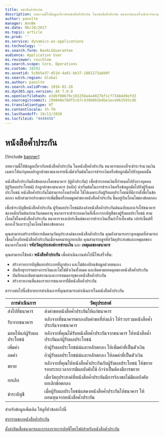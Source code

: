 ```yaml
---
title: หนังสือค้ำประกัน
description: บทความนี้ให้ข้อมูลเกี่ยวกับหนังสือค้ำประกัน ในหนังสือค้ำประกัน ธนาคารตกลงที่จะชำระจำนวนเงินเฉพาะให้แก่บุคคลถ้าลูกค้าของธนาคารหนึ่งมีค่าเริ่มต้นในการชำระเงินหรือข้อผูกมัดไปยังบุคคลนั้น
author: panolte
manager: AnnBe
ms.date: 06/20/2017
ms.topic: article
ms.prod: ''
ms.service: dynamics-ax-applications
ms.technology: ''
ms.search.form: BankLGGuarantee
audience: Application User
ms.reviewer: roschlom
ms.search.scope: Core, Operations
ms.custom: 18291
ms.assetid: 5c0b5e37-d51d-4a01-bb37-1882173abb9f
ms.search.region: Global
ms.author: panolte
ms.search.validFrom: 2016-02-28
ms.dyn365.ops.version: AX 7.0.0
ms.openlocfilehash: e3dbf08679c165258a4a4027bf1cf73484d9efd3
ms.sourcegitcommit: 199848e78df5cb7c439b001bdbe1ece963593cdb
ms.translationtype: HT
ms.contentlocale: th-TH
ms.lasthandoff: 10/13/2020
ms.locfileid: "4448458"
---
```

# <a name="letters-of-guarantee"></a>หนังสือค้ำประกัน

[!include [banner](../includes/banner.md)]

บทความนี้ให้ข้อมูลเกี่ยวกับหนังสือค้ำประกัน ในหนังสือค้ำประกัน ธนาคารตกลงที่จะชำระจำนวนเงินเฉพาะให้แก่บุคคลถ้าลูกค้าของธนาคารหนึ่งมีค่าเริ่มต้นในการชำระเงินหรือข้อผูกมัดไปยังบุคคลนั้น 

หนังสือค้ำประกันคือข้อตกลงโดยธนาคาร (ผู้ค้ำประกัน) เพื่อชำระยอดเงินที่กำหนดไปยังบางบุคคล (ผู้รับผลประโยชน์) ถ้าลูกค้าของธนาคาร (หลัก) ค่าเริ่มต้นในการชำระเงินหรือข้อผูกมัดไปยังผู้รับผลประโยชน์ หนังสือค้ำประกันไม่สามารถโอนย้ายได้ ใช้ได้เฉพาะกับผู้รับผลประโยชน์ที่มีการตั้งชื่อในข้อตกลง หลักสามารถร้องขอการเพิ่มขึ้นหรือลดมูลค่าของหนังสือค้ำประกัน ขึ้นอยู่กับเงื่อนไขของข้อตกลง 

เพื่อชำระบัญชีหนังสือค้ำประกัน ผู้รับผลประโยชน์ต้องส่งหนังสือค้ำประกันต้นฉบับและแจ้งให้ธนาคารของหลักเริ่มต้นก่อนวันหมดอายุ ธนาคารจะชำระยอดเงินที่เนื่องจากบัญชีของผู้รับผลประโยชน์ ตามเงื่อนไขในหนังสือค้ำประกัน ธนาคารจองเปอร์เซ็นต์ของการชำระเงินเป็นกำไรเบื้องต้น เปอร์เซ็นต์ที่ตกลงไว้และระบุในเงื่อนไขของข้อตกลง 

คุณสามารถสร้างรหัสการติดตามวัตถุประสงค์ของหนังสือค้ำประกัน คุณยังสามารถระบุเหตุผลที่สามารถเชื่อมโยงกับหนังสือค้ำประกันเมื่อจดหมายถูกยกเลิก คุณสามารถดูรหัสวัตถุประสงค์และเหตุผลของธนาคารในหน้า **รหัสวัตถุประสงค์การชำระเงิน** และ **เหตุผลของธนาคาร** 

คุณสามารถใช้หน้า **หนังสือค้ำประกัน** เพื่อดำเนินงานต่อไปนี้ให้เสร็จสิ้น:

-   สร้างรายการบัญชีแยกประเภทที่ถูกต้อง และไม่ต้องป้อนข้อมูลด้วยตนเอง
-   บันทึกธุรกรรมทางการเงินและไม่ใช่ตัวเงินทั้งหมด และติดตามยอดดุลของหนังสือค้ำประกัน
-   บันทึกและติดตามสถานะและการหมดอายุของหนังสือค้ำประกัน
-   สร้างรายงานที่แสดงรายการธนาคารที่มีหนังสือค้ำประกัน

ตารางต่อไปนี้อธิบายการดำเนินการที่คุณสามารถดำเนินการในหนังสือค้ำประกัน

| การดำเนินการ              | วัตถุประสงค์                                                                                                                   |
|---------------------|---------------------------------------------------------------------------------------------------------------------------|
| ส่งไปที่ธนาคาร      | ส่งคำขอหนังสือค้ำประกันให้แก่ธนาคาร                                                                       |
| รับจากธนาคาร   | หลังจากที่ธนาคารตกลงกับคำขอที่ส่งแล้ว ให้รวบรวมหนังสือค้ำประกันจากธนาคาร                            |
| มอบให้แก่ผู้รับผลประโยชน์ | หลังจากที่คุณได้รับหนังสือค้ำประกันจากธนาคาร ให้หนังสือค้ำประกันแก่ผู้รับผลประโยชน์              |
| เพิ่มค่า      | ถ้าผู้รับผลประโยชน์น์และหลักตกลง ให้เพิ่มค่าที่เป็นตัวเงิน                                                  |
| ลดค่า      | ถ้าผู้รับผลประโยชน์น์และหลักตกลง ให้ลดค่าที่เป็นตัวเงิน                                                  |
| ขยาย              | หลังจากที่คุณให้หนังสือค้ำประกันกับผู้รับผลประโยชน์ ให้ขยายรอบระยะเวลาการมีผลบังคับใช้ ถ้าจำเป็นต้องมีการขยาย |
| ยกเลิก              | เมื่อวัตถุประสงค์ที่หนังสือค้ำประกันมีการร้องขอไม่มีผลบังคับ ยกเลิกข้อตกลง                  |
| ชำระบัญชี           | เมื่อผู้รับผลประโยชน์แสดงหนังสือค้ำประกันให้ธนาคาร ให้ถอนทุนจากหนังสือค้ำประกัน                      |


สำหรับข้อมูลเพิ่มเติม ให้ดูที่หัวข้อต่อไปนี้

[ธุรกรรมของหนังสือค้ำประกัน](tasks/letter-guarantee-transaction.md)

[ตั้งค่าสินเชื่อธนาคารและการลงรายการบัญชีโพรไฟล์สำหรับหนังสือค้ำประกัน](tasks/set-up-bank-facilities-posting-profiles.md)



